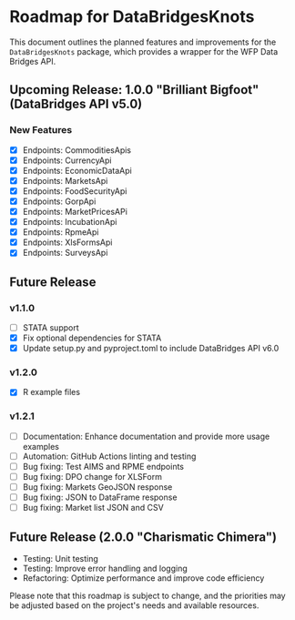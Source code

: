 # Roadmap for DataBridgesKnots

This document outlines the planned features and improvements for the `DataBridgesKnots` package, which provides a wrapper for the WFP Data Bridges API.

## Upcoming Release: 1.0.0 "Brilliant Bigfoot" (DataBridges API v5.0)

### New Features
- [X] Endpoints: CommoditiesApis
- [X] Endpoints: CurrencyApi
- [X] Endpoints: EconomicDataApi
- [X] Endpoints: MarketsApi
- [X] Endpoints: FoodSecurityApi
- [X] Endpoints: GorpApi
- [X] Endpoints: MarketPricesAPi
- [X] Endpoints: IncubationApi
- [X] Endpoints: RpmeApi
- [X] Endpoints: XlsFormsApi
- [X] Endpoints: SurveysApi

## Future Release

### v1.1.0 
- [ ] STATA support
- [X] Fix optional dependencies for STATA
- [X] Update setup.py and pyproject.toml to include DataBridges API v6.0

### v1.2.0 
- [X] R example files

### v1.2.1
- [ ] Documentation: Enhance documentation and provide more usage examples
- [ ] Automation: GitHub Actions linting and testing
- [ ] Bug fixing: Test AIMS and RPME endpoints
- [ ] Bug fixing: DPO change for XLSForm
- [ ] Bug fixing: Markets GeoJSON response
- [ ] Bug fixing: JSON to DataFrame response
- [ ] Bug fixing: Market list JSON and CSV

## Future Release (2.0.0 "Charismatic Chimera")
- Testing: Unit testing
- Testing: Improve error handling and logging
- Refactoring: Optimize performance and improve code efficiency

Please note that this roadmap is subject to change, and the priorities may be adjusted based on the project's needs and available resources.
